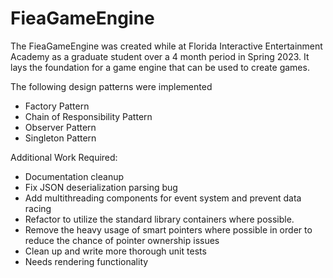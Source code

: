 # FieaGameEngine
The FieaGameEngine was created while at Florida Interactive Entertainment Academy as a graduate student over a 4 month period in Spring 2023. It lays the foundation for a game engine that can be used to create games. 

The following design patterns were implemented
- Factory Pattern
- Chain of Responsibility Pattern
- Observer Pattern
- Singleton Pattern

Additional Work Required: 
- Documentation cleanup
- Fix JSON deserialization parsing bug
- Add multithreading components for event system and prevent data racing
- Refactor to utilize the standard library containers where possible.
- Remove the heavy usage of smart pointers where possible in order to reduce the chance of pointer ownership issues
- Clean up and write more thorough unit tests
- Needs rendering functionality
